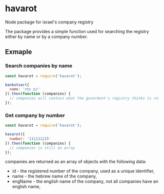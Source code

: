 # havarot
Node package for israel's company registry

The package provides a simple function used for searching the registry either by name or by a company number.

## Exmaple

### Search companies by name

```js
const havarot = require('havarot');

bankotsar({
  name: 'שם עסק'
}).then(function (companies) {
  // companies will contain what the goverment's registry thinks is relevant to your search
});
```

### Get company by number

```js
const havarot = require('havarot');

havarot({
  number: '111111215'
}).then(function (companies) {
  // companies is still an array
});
```

companies are returned as an array of objects with the following data:
* id - the registered number of the company, used as a unique identifier,
* name - the hebrew name of the company,
* engName - the english name of the company, not all companies have an english name,
